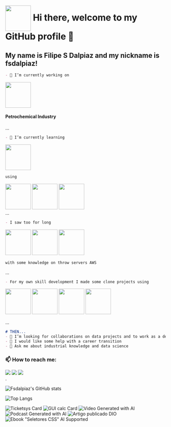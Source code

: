 <h1>
     <img align="center" width="80px" src="https://www.alura.com.br/artigos/assets/como-criar-um-readme-para-seu-perfil-github/imagem14.gif">
    <span> Hi there, welcome to my GitHub profile 👋</span>
</h1>

<h2> My name is Filipe S Dalpiaz and my nickname is fsdalpiaz! </h2>

```Markdown
- 🔭 I’m currently working on
```
<img src="https://cdn.iconscout.com/icon/premium/png-256-thumb/petrochemical-1617312-1377778.png" width=80 height=80/> <span><h4>Petrochemical Industry</h4></span>

...
```Markdown
- 🌱 I’m currently learning
```
<img src="https://cdn.jsdelivr.net/gh/devicons/devicon/icons/python/python-original.svg" width=80 height=80/> 

```Markdown
using 
```
<div>
<img src="https://cdn.jsdelivr.net/gh/devicons/devicon/icons/anaconda/anaconda-original-wordmark.svg" width=80 height=80/>
<img src="https://cdn.jsdelivr.net/gh/devicons/devicon/icons/jupyter/jupyter-original-wordmark.svg" width=80 height=80/> <img src="https://cdn.jsdelivr.net/gh/devicons/devicon/icons/pandas/pandas-original-wordmark.svg" width=80 height=80/>
</div>
...
 
```Markdown
- I saw too for long
```
<img src="https://cdn.jsdelivr.net/gh/devicons/devicon/icons/c/c-original.svg" width=80 height=80/> <img src="https://cdn.jsdelivr.net/gh/devicons/devicon/icons/cplusplus/cplusplus-original.svg" width=80 height=80/> <img src="https://cdn.jsdelivr.net/gh/devicons/devicon/icons/embeddedc/embeddedc-original.svg" width=80 height=80/> 
```Markdown
with some knowledge on throw servers AWS
```

...
```Markdown
- For my own skill development I made some clone projects using
```
<img src="https://cdn.jsdelivr.net/gh/devicons/devicon/icons/git/git-original.svg" width=80 height=80/> <img src="https://cdn.jsdelivr.net/gh/devicons/devicon/icons/javascript/javascript-plain.svg" width=80 height=80/> <img src="https://cdn.jsdelivr.net/gh/devicons/devicon/icons/nodejs/nodejs-original-wordmark.svg" width=80 height=80/> <img src="https://cdn.jsdelivr.net/gh/devicons/devicon/icons/react/react-original.svg" width=80 height=80/>

...

```Markdown
# THEN...
- 👯 I’m looking for collaborations on data projects and to work as a dev jr
- 🤔 I would like some help with a career transition
- 💬 Ask me about industrial knowledge and data science

```
<h3>📫 How to reach me:</h3>

<div>
<a href="https://instagram.com/dalpiazfs" target="_blank"><img src="https://img.shields.io/badge/-Instagram-%23E4405F?style=for-the-badge&logo=instagram&logoColor=white" target="_blank"></a>
<a href = "mailto:filipsdalpiaz@gmail.com"><img src="https://img.shields.io/badge/Gmail-D14836?style=for-the-badge&logo=gmail&logoColor=white" target="_blank"></a>
<a href="https://www.linkedin.com/in/filipesdalpiaz" target="_blank"><img src="https://img.shields.io/badge/-LinkedIn-%230077B5?style=for-the-badge&logo=linkedin&logoColor=white" target="_blank"></a>   
</div>

<div>
.
</div>

![Fsdalpiaz's GitHub stats](https://github-readme-stats.vercel.app/api?username=fsdalpiaz&show_icons=true&theme=transparent)


![Top Langs](https://github-readme-stats.vercel.app/api/top-langs/?username=fsdalpiaz&layout=compact&show_icons=true&theme=transparent)


![Ticketsys Card](https://github-readme-stats.vercel.app/api/pin/?username=fsdalpiaz&repo=Ticketsys&show_owner=true&theme=transparent) ![GUI calc Card](https://github-readme-stats.vercel.app/api/pin/?username=fsdalpiaz&repo=CalcGUI&show_owner=true&theme=transparent)
![Video Generated with AI](https://github-readme-stats.vercel.app/api/pin/?username=fsdalpiaz&repo=lab-natty-or-not&show_owner=true&theme=transparent) ![Podcast Generated with AI](https://github-readme-stats.vercel.app/api/pin/?username=fsdalpiaz&repo=prompts-for-podcast-generate-by-ia&show_owner=true&theme=transparent) 
![Artigo publicado DIO](https://github-readme-stats.vercel.app/api/pin/?username=fsdalpiaz&repo=Article-generated-with-AI&show_owner=true&theme=transparent) ![Ebook "Seletores CSS" AI Supported](https://github-readme-stats.vercel.app/api/pin/?username=fsdalpiaz&repo=Ebook_Seletores_CSS&show_owner=true&theme=transparent) 
